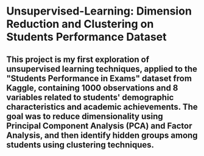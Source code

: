 # Unsupervised-Learning: Dimension Reduction and Clustering on Students Performance Dataset
## This project is my first exploration of unsupervised learning techniques, applied to the "Students Performance in Exams" dataset from Kaggle, containing 1000 observations and 8 variables related to students' demographic characteristics and academic achievements. The goal was to reduce dimensionality using Principal Component Analysis (PCA) and Factor Analysis, and then identify hidden groups among students using clustering techniques.
